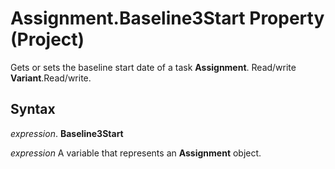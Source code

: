 
# Assignment.Baseline3Start Property (Project)

Gets or sets the baseline start date of a task  **Assignment**. Read/write **Variant**.Read/write.


## Syntax

 _expression_. **Baseline3Start**

 _expression_ A variable that represents an **Assignment** object.

